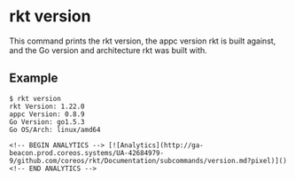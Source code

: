 # rkt version

This command prints the rkt version, the appc version rkt is built against, and the Go version and architecture rkt was built with.

## Example

```
$ rkt version
rkt Version: 1.22.0
appc Version: 0.8.9
Go Version: go1.5.3
Go OS/Arch: linux/amd64

<!-- BEGIN ANALYTICS --> [![Analytics](http://ga-beacon.prod.coreos.systems/UA-42684979-9/github.com/coreos/rkt/Documentation/subcommands/version.md?pixel)]() <!-- END ANALYTICS -->
